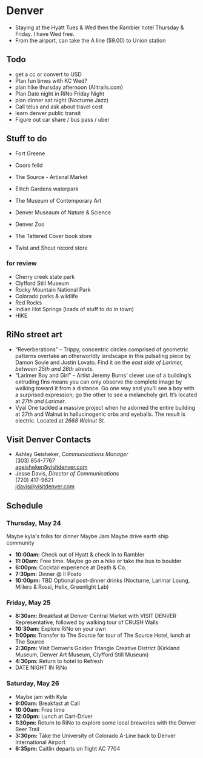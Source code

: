 # Denver

- Staying at the Hyatt Tues & Wed then the Rambler hotel Thursday & Friday. I have Wed free.
- From the airport, can take the A line ($9.00) to Union station

## Todo

- get a cc or convert to USD
- Plan fun times with KC Wed?
- plan hike thursday afternoon (Alltrails.com)
- Plan Date night in RiNo Friday Night
- plan dinner sat night (Nocturne Jazz)
- Call telus and ask about travel cost
- learn denver public transit
- Figure out car share / bus pass / uber

## Stuff to do

- Fort Greene
- Coors feild
- The Source - Artisnal Market
- Elitch Gardens waterpark
- The Museum of Contemporary Art

- Denver Museaum of Nature & Science
- Denver Zoo
- The Tattered Cover book store
- Twist and Shout record store

### for review

- Cherry creek state park
- Clyfford Still Museum
- Rocky Mountain National Park
- Colorado parks & wildlife
- Red Rocks
- Indian Hot Springs (loads of stuff to do in town)
- HIKE

## RiNo street art

- “Reverberations” – Trippy, concentric circles comprised of geometric patterns overtake an otherworldly landscape in this pulsating piece by Damon Soule and Justin Lovato. Find it on the _east side of Larimer, between 25th and 26th streets_.
- “Larimer Boy and Girl” – Artist Jeremy Burns’ clever use of a building’s extruding fins means you can only observe the complete image by walking toward it from a distance. Go one way and you’ll see a boy with a surprised expression; go the other to see a melancholy girl. It’s located at _27th and Larimer_.
- Vyal One tackled a massive project when he adorned the entire building at 27th and Walnut in hallucinogenic orbs and eyeballs. The result is electric. Located at _2668 Walnut St._

## Visit Denver Contacts

- Ashley Geisheker, _Communications Manager_  
  (303) 854-7767  
  ageisheker@visitdenver.com
- Jesse Davis, _Director of Communications_  
  (720) 417-9621  
  jdavis@visitdenver.com

## Schedule

### Thursday, May 24

Maybe kyla's folks for dinner
Maybe Jam
Maybe drive earth ship community

- **10:00am:** Check out of Hyatt & check in to Rambler
- **11:00am:** Free time. Maybe go on a hike or take the bus to boulder
- **6:00pm:** Cocktail experience at Death & Co.
- **7:30pm:** Dinner @ Il Posto
- **10:00pm:** TBD Optional post-dinner drinks (Nocturne, Larimar Loung, Millers & Rossi, Helix, Greenlight Lab)

### Friday, May 25

- **8:30am:** Breakfast at Denver Central Market with VISIT DENVER Representative, followed by walking tour of CRUSH Walls
- **10:30am:** Explore RiNo on your own
- **1:00pm:** Transfer to The Source for tour of The Source Hotel, lunch at The Source
- **2:30pm:** Visit Denver’s Golden Triangle Creative District (Kirkland Museum, Denver Art Museum, Clyfford Still Museum)
- **4:30pm:** Return to hotel to Refresh
- DATE NIGHT IN RiNo

### Saturday, May 26

- Maybe jam with Kyla
- **9:00am:** Breakfast at Call
- **10:00am:** Free time
- **12:00pm:** Lunch at Cart-Driver
- **1:30pm:** Return to RiNo to explore some local breweries with the Denver Beer Trail
- **3:30pm:** Take the University of Colorado A-Line back to Denver International Airport
- **6:35pm:** Caitlin departs on flight AC 7704
